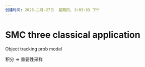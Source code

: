 ```yaml
---
创建时间: 2025-二月-27日  星期四, 3:03:33 下午
---
```


# SMC three classical application

Object tracking 
prob model 





积分 $\Longrightarrow$ 重要性采样
